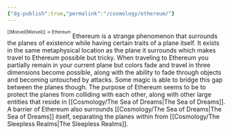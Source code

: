 ```yaml
---
{"dg-publish":true,"permalink":"/cosmology/ethereum/"}
---
```


<sup><sup>[[Mistveil\|Mistveil]] → Ethereum</sup></sup>
Ethereum is a strange phenomenon that surrounds the planes of existence while having certain traits of a plane itself. It exists in the same metaphysical location as the plane it surrounds which makes travel to Ethereum possible but tricky. When traveling to Ethereum you partially remain in your current plane but colors fade and travel in three dimensions become possible, along with the ability to fade through objects and becoming untouched by attacks. Some magic is able to bridge this gap between the planes though. The purpose of Ethereum seems to be to protect the planes from colliding with each other, along with other large entities that reside in [[Cosmology/The Sea of Dreams\|The Sea of Dreams]]. A barrier of Ethereum also surrounds [[Cosmology/The Sea of Dreams\|The Sea of Dreams]] itself, separating the planes within from [[Cosmology/The Sleepless Realms\|The Sleepless Realms]]. 